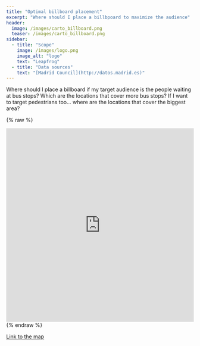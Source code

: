```yaml
---
title: "Optimal billboard placement"
excerpt: "Where should I place a billbpoard to maximize the audience"
header:
  image: /images/carto_billboard.png
  teaser: /images/carto_billboard.png
sidebar:
  - title: "Scope"
    image: /images/logo.png
    image_alt: "logo"
    text: "Leapfrog"
  - title: "Data sources"
    text: "[Madrid Council](http://datos.madrid.es)"
---
```


Where should I place a billboard if my target audience is the people waiting at bus stops?  Which are the locations that cover more bus stops? If I want to target pedestrians too... where are the locations that cover the biggest area?

{% raw %}
<iframe width="100%" height="520" frameborder="0" src="https://team.carto.com/u/abel/builder/890ce5b2-6959-4355-a43d-9e7341572414/embed" allowfullscreen webkitallowfullscreen mozallowfullscreen oallowfullscreen msallowfullscreen></iframe>
{% endraw %}

[Link to the map](https://team.carto.com/u/abel/builder/890ce5b2-6959-4355-a43d-9e7341572414/embed)
